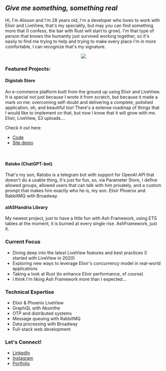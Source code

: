 
## <i>Give me something, something real</i>

Hi, I'm Alisson and I'm 28 years old, I'm a developer who loves to work with Elixir and LiveView, that's my speciality, but may you can find something more that (I confess, the bar with Rust will start to grow).
I'm that type of person that knows the humanity just survived working together, so it's easily to find me trying to help and trying to make every place i'm in more comfortable, I can recognize that's my signature.


<div align="center"> 
<a href="https://github.com/anuraghazra/github-readme-stats">
  <img align="center" src="https://github-readme-stats.vercel.app/api/top-langs/?username=ali1ariel&layout=compact&theme=midnight-purple&hide=css,java" />
</a>
</div>


###  Featured Projects: 

#### Digistab Store
An e-commerce platform built from the ground up using Elixir and LiveView. It is special not just because I wrote it from scratch, but because it made a mark on me: overcoming self-doubt and delivering a complete, polished application, oh, and beautiful too! There's a extense roadmap of things that I would like to implement on that, but now I know that it will grow with me. Elixir, LiveView, S3 uploads....

Check it out here: 
- [Code](https://github.com/AlissonMachadoDev/digistab-store)
- [Site demo](https://digistab-store.alissonmachado.dev)
<br/>

#### Ratobo (ChatGPT-bot)
  That's my son, Ratobo is a telegram bot with support for OpenAI API that doesn't do a usable thing, it's just for fun, so, via Parameter Store, I define allowed groups, allowed users that can talk with him privately, and a custom prompt that makes him exactly who he is, my son. Elixir Phoenix and RabbitMQ with Broadway.

#### alASHandria Library
  My newest project, just to have a little fun with Ash Framework, using ETS tables at the moment, it is burned at every single rise. AshFramework, just it.

###  Current Focus

-  Diving deep into the latest LiveView features and best practices (I started with LiveView in 2020)
-  Exploring new ways to leverage Elixir's concurrency model in real-world applications
-  Taking a look at Rust (to enhance Elixir performance, of course)
-  I think I'm liking Ash Framework more than I expected...

###  Technical Expertise

- Elixir & Phoenix LiveView
- GraphQL with Absinthe
- OTP and distributed systems
- Message queuing with RabbitMQ
- Data processing with Broadway
- Full-stack web development

###  Let's Connect!

-  [LinkedIn](https://www.linkedin.com/in/alisson-machado/)
-  [Instagram](https://www.instagram.com/ali1ariel/)
-  [Portfolio](https://alissonmachado.dev)
